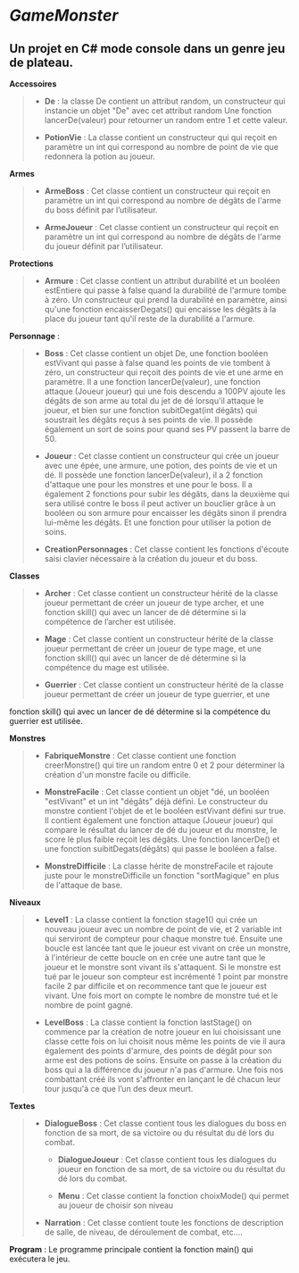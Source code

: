 # ***GameMonster***





## Un projet en C# mode console dans un genre jeu de plateau.

**Accessoires**

> - **De** : la classe De contient un attribut random, un constructeur qui instancie un objet "De" avec cet attribut random Une fonction
> lancerDe(valeur) pour retourner un random entre 1 et cette valeur.
> 
> - **PotionVie** : La classe contient un constructeur qui qui reçoit en paramètre un int qui correspond au nombre de point de vie que
> redonnera la potion au joueur.

**Armes**

> - **ArmeBoss** : Cet classe contient un constructeur qui reçoit en paramètre un int qui correspond au nombre de dégâts de l'arme du boss
> définit par l’utilisateur.
> 
> - **ArmeJoueur** : Cet classe contient un constructeur qui reçoit en paramètre un int qui correspond au nombre de dégâts de l'arme du
> joueur définit par l’utilisateur.

**Protections**

>- **Armure** : Cet classe contient un attribut durabilité et un booléen estEntiere qui passe à false quand la durabilité de l'armure tombe à zéro. Un constructeur qui prend la durabilité en paramètre, ainsi qu'une fonction encaisserDegats() qui encaisse les dégâts à la place du joueur tant qu'il reste de la durabilité a l'armure.

**Personnage** :

>- **Boss** : Cet classe contient un objet De, une fonction booléen estVivant qui passe à false quand les points de vie tombent à zéro, un constructeur qui reçoit des points de vie et une arme en paramètre. Il a une fonction lancerDe(valeur), une fonction attaque (Joueur joueur) qui une fois descendu a 100PV ajoute les dégâts de son arme au total du jet de dé lorsqu'il attaque le joueur, et bien sur une fonction subitDegat(int dégâts) qui soustrait les dégâts reçus à ses points de vie. Il possède également un sort de soins pour quand ses PV passent la barre de 50.
>
>- **Joueur** : Cet classe contient un constructeur qui crée un joueur avec une épée, une armure, une potion, des points de vie et un dé. Il possède une fonction lancerDe(valeur), il a 2 fonction d'attaque une pour les monstres et une pour le boss. Il a également 2 fonctions pour subir les dégâts, dans la deuxième qui sera utilisé contre le boss il peut activer un bouclier grâce à un booléen ou son armure pour encaisser les dégâts sinon il prendra lui-même les dégâts. Et une fonction pour utiliser la potion de soins.
>
>- **CreationPersonnages** : Cet classe contient les fonctions d'écoute saisi clavier nécessaire à la création du joueur et du boss.

**Classes**

> - **Archer** : Cet classe contient un constructeur hérité de la classe joueur permettant de créer un joueur de type archer, et une
> fonction skill() qui avec un lancer de dé détermine si la compétence
> de l’archer est utilisée.
> 
> - **Mage** : Cet classe contient un constructeur hérité de la classe joueur permettant de créer un joueur de type mage, et une fonction
> skill() qui avec un lancer de dé détermine si la compétence du mage
> est utilisée.
> 
> - **Guerrier** : Cet classe contient un constructeur hérité de la classe joueur permettant de créer un joueur de type guerrier, et une

 fonction skill() qui avec un lancer de dé détermine si la compétence du guerrier est utilisée.

**Monstres**

> - **FabriqueMonstre** : Cet classe contient une fonction creerMonstre() qui tire un random entre 0 et 2 pour déterminer la
> création d'un monstre facile ou difficile.
> 
> - **MonstreFacile** : Cet classe contient un objet "dé, un booléen "estVivant" et un int "dégâts" déjà défini. Le constructeur du monstre
> contient l'objet de et le booléen estVivant défini sur true. Il
> contient également une fonction attaque (Joueur joueur) qui compare le
> résultat du lancer de dé du joueur et du monstre, le score le plus
> faible reçoit les dégâts. Une fonction lancerDe() et une fonction
> suibitDegats(dégâts) qui passe le booléen a false.
> 
> - **MonstreDifficile** : La classe hérite de monstreFacile et rajoute juste pour le monstreDifficile un fonction "sortMagique" en plus de
> l'attaque de base.

**Niveaux**

> - **Level1** : La classe contient la fonction stage1() qui crée un nouveau joueur avec un nombre de point de vie, et 2 variable int qui
> serviront de compteur pour chaque monstre tué. Ensuite une boucle est
> lancée tant que le joueur est vivant on crée un monstre, à l'intérieur
> de cette boucle on en crée une autre tant que le joueur et le monstre
> sont vivant ils s'attaquent. Si le monstre est tué par le joueur son
> compteur est incrémenté 1 point par monstre facile 2 par difficile et
> on recommence tant que le joueur est vivant. Une fois mort on compte
> le nombre de monstre tué et le nombre de point gagné.
> 
> - **LevelBoss** : La classe contient la fonction lastStage() on commence par la création de notre joueur en lui choisissant une classe
> cette fois on lui choisit nous même les points de vie il aura
> également des points d'armure, des points de dégât pour son arme est
> des potions de soins. Ensuite on passe à la création du boss qui a la
> différence du joueur n'a pas d'armure. Une fois nos combattant créé
> ils vont s'affronter en lançant le dé chacun leur tour jusqu'à ce que
> l’un des deux meurt.

**Textes**

 

> - **DialogueBoss** : Cet classe contient tous les dialogues du boss en fonction de sa mort, de sa victoire ou du résultat du dé lors du   
> combat.
>    
>   - **DialogueJoueur** : Cet classe contient tous les dialogues du joueur en fonction de sa mort, de sa victoire ou du résultat du dé
> lors du combat.
>    
>    - **Menu** : Cet classe contient la fonction choixMode() qui permet au joueur de choisir son niveau
> 
>    
>  
>  - **Narration** : Cet classe contient toute les fonctions de description de salle, de niveau, de déroulement de combat, etc.…

**Program** : Le programme principale contient la fonction main() qui exécutera le jeu.

